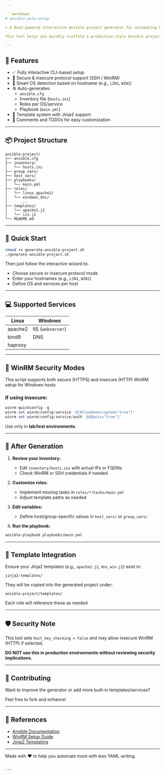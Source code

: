 ```yaml
---

```markdown
# ansible-auto-setup

> A Bash-powered interactive Ansible project generator for automating basic service deployments on Linux and Windows systems.

This tool helps you quickly scaffold a production-style Ansible project by answering a few prompts. It generates roles, inventories, configuration, and integrates Jinja2 templates — all tailored to the services and hosts you define.

---
```


## 🧩 Features

- ✅ Fully interactive CLI-based setup
- 🔐 Secure & insecure protocol support (SSH / WinRM)
- 🧠 Smart OS detection based on hostname (e.g., `LIN1`, `WIN1`)
- ⚙️ Auto-generates:
  - `ansible.cfg`
  - Inventory file (`hosts.ini`)
  - Roles per OS/service
  - Playbook (`main.yml`)
- 📄 Template system with Jinja2 support
- 💬 Comments and TODOs for easy customization

---

## 📦 Project Structure

```
ansible-project/
├── ansible.cfg
├── inventory/
│   └── hosts.ini
├── group_vars/
├── host_vars/
├── playbooks/
│   └── main.yml
├── roles/
│   └── linux_apache2/
│   └── windows_dns/
│      ...
├── templates/
│   └── apache2.j2
│   └── iis.j2
└── README.md
```

---

## 🚀 Quick Start

```bash
chmod +x generate-ansible-project.sh
./generate-ansible-project.sh
```

Then just follow the interactive wizard to:

- Choose secure or insecure protocol mode
- Enter your hostnames (e.g., `LIN1`, `WIN1`)
- Define OS and services per host

---

## 💻 Supported Services

| Linux       | Windows        |
|-------------|----------------|
| apache2     | IIS (`webserver`) |
| bind9       | DNS            |
| haproxy     |                |

---

## 🔐 WinRM Security Modes

This script supports both secure (HTTPS) and insecure (HTTP) WinRM setup for Windows hosts.

### If using insecure:
```powershell
winrm quickconfig -q
winrm set winrm/config/service '@{AllowUnencrypted="true"}'
winrm set winrm/config/service/auth '@{Basic="true"}'
```

Use only in **lab/test environments**.

---

## 🧰 After Generation

1. **Review your inventory:**
   - Edit `inventory/hosts.ini` with actual IPs or FQDNs
   - Check WinRM or SSH credentials if needed

2. **Customize roles:**
   - Implement missing tasks in `roles/*/tasks/main.yml`
   - Adjust template paths as needed

3. **Edit variables:**
   - Define host/group-specific values in `host_vars/` or `group_vars/`

4. **Run the playbook:**
```bash
ansible-playbook playbooks/main.yml
```

---

## 📂 Template Integration

Ensure your Jinja2 templates (e.g., `apache2.j2`, `dns_win.j2`) exist in:
```
jinja2-templates/
```

They will be copied into the generated project under:
```
ansible-project/templates/
```

Each role will reference these as needed.

---

## 🛡️ Security Note

This tool sets `host_key_checking = False` and may allow insecure WinRM (HTTP) if selected.

**DO NOT use this in production environments without reviewing security implications.**

---

## 🤝 Contributing

Want to improve the generator or add more built-in templates/services?

Feel free to fork and enhance!

---

## 📘 References

- [Ansible Documentation](https://docs.ansible.com/)
- [WinRM Setup Guide](https://docs.ansible.com/ansible/latest/user_guide/windows_setup.html)
- [Jinja2 Templating](https://jinja.palletsprojects.com/)

---

Made with ❤️ to help you automate more with less YAML writing.
```

---
